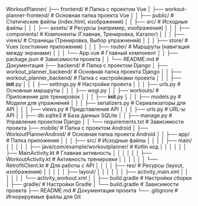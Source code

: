 WorkoutPlanner/
├── frontend/                          # Папка с проектом Vue
│   ├── workout-planner-frontend/       # Основная папка проекта Vue
│   │   ├── public/                    # Статические файлы (index.html, изображения)
│   │   ├── src/                       # Исходные файлы
│   │   │   ├── assets/                # Ресурсы (например, изображения)
│   │   │   ├── components/            # Компоненты (Главная, Тренировка, Каталог)
│   │   │   ├── views/                 # Страницы (Тренировка, Выбор упражнений)
│   │   │   ├── store/                 # Vuex (состояние приложения)
│   │   │   ├── router/                # Маршруты (навигация между экранами)
│   │   │   └── App.vue                # Главный компонент
│   │   ├── package.json               # Зависимости проекта
│   │   └── README.md                  # Документация
├── backend/                           # Папка с проектом Django
│   ├── workout_planner_backend/        # Основная папка проекта Django
│   │   ├── workout_planner_backend/    # Папка с настройками проекта
│   │   │   ├── __init__.py
│   │   │   ├── settings.py            # Настройки проекта
│   │   │   ├── urls.py                # Основные маршруты
│   │   │   ├── wsgi.py
│   │   ├── workouts/                  # Приложение для тренировок
│   │   │   ├── __init__.py
│   │   │   ├── models.py              # Модели для упражнений
│   │   │   ├── serializers.py         # Сериализаторы для API
│   │   │   ├── views.py               # Представления API
│   │   │   ├── urls.py                # URL-ы API
│   │   ├── db.sqlite3                 # База данных SQLite
│   │   ├── manage.py                  # Управление проектом Django
│   │   └── requirements.txt           # Зависимости проекта
├── mobile/                            # Папка с проектом Android
│   ├── WorkoutPlannerAndroid/          # Основная папка проекта Android
│   │   ├── app/                       # Папка приложения
│   │   │   ├── src/                   # Исходные файлы
│   │   │   │   ├── main/
│   │   │   │   │   ├── java/com/example/workoutplanner/ # Kotlin код
│   │   │   │   │   │   ├── MainActivity.kt       # Главная активность
│   │   │   │   │   │   ├── WorkoutActivity.kt   # Активность тренировки
│   │   │   │   │   │   └── RetrofitClient.kt    # Для работы с API
│   │   │   │   ├── res/                   # Ресурсы (layout, изображения)
│   │   │   │   │   ├── layout/
│   │   │   │   │   │   ├── activity_main.xml
│   │   │   │   │   │   └── activity_workout.xml
│   │   ├── build.gradle                  # Настройки сборки
│   ├── gradle/                           # Настройки Gradle
│   └── build.gradle                      # Зависимости проекта
├── README.md                            # Документация проекта
└── .gitignore                           # Игнорируемые файлы для Git

